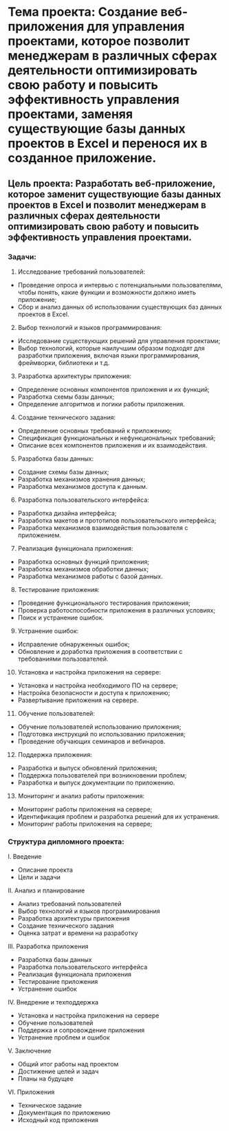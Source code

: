 # Тема проекта: Создание веб-приложения для управления проектами, которое позволит менеджерам в различных сферах деятельности оптимизировать свою работу и повысить эффективность управления проектами, заменяя существующие базы данных проектов в Excel и перенося их в созданное приложение.  




## Цель проекта: Разработать веб-приложение, которое заменит существующие базы данных проектов в Excel и позволит менеджерам в различных сферах деятельности оптимизировать свою работу и повысить эффективность управления проектами.


### Задачи:


1. Исследование требований пользователей:

* Проведение опроса и интервью с потенциальными пользователями, чтобы понять, какие функции и возможности должно иметь приложение;
* Сбор и анализ данных об использовании существующих баз данных проектов в Excel.

2. Выбор технологий и языков программирования:

* Исследование существующих решений для управления проектами;
* Выбор технологий, которые наилучшим образом подходят для разработки приложения, включая языки программирования, фреймворки, библиотеки и т.д.

3. Разработка архитектуры приложения:

 * Определение основных компонентов приложения и их функций;
 * Разработка схемы базы данных;
 * Определение алгоритмов и логики работы приложения.

 4. Создание технического задания:

 * Определение основных требований к приложению;
 * Спецификация функциональных и нефункциональных требований;
 * Описание всех компонентов приложения и их взаимодействия.

 5. Разработка базы данных:

 * Создание схемы базы данных;
 * Разработка механизмов хранения данных;
 * Разработка механизмов доступа к данным.

 6. Разработка пользовательского интерфейса:

 * Разработка дизайна интерфейса;
 * Разработка макетов и прототипов пользовательского интерфейса;
 * Разработка механизмов взаимодействия пользователя с приложением.

 7. Реализация функционала приложения:

 * Разработка основных функций приложения;
 * Разработка механизмов обработки данных;
 * Разработка механизмов работы с базой данных.

 8. Тестирование приложения:

 * Проведение функционального тестирования приложения;
 * Проверка работоспособности приложения в различных условиях;
 * Поиск и устранение ошибок.

 9. Устранение ошибок:

  * Исправление обнаруженных ошибок;
  * Обновление и доработка приложения в соответствии с требованиями пользователей.

  10. Установка и настройка приложения на сервере:

  * Установка и настройка необходимого ПО на сервере;
  * Настройка безопасности и доступа к приложению;
  * Развертывание приложения на сервере.

  11. Обучение пользователей:

  * Обучение пользователей использованию приложения;
  * Подготовка инструкций по использованию приложения;
  * Проведение обучающих семинаров и вебинаров.

  12. Поддержка приложения:

  * Разработка и выпуск обновлений приложения;
  * Поддержка пользователей при возникновении проблем;
  * Разработка и выпуск документации по приложению.

  13. Мониторинг и анализ работы приложения:

  * Мониторинг работы приложения на сервере;
  * Идентификация проблем и разработка решений для их устранения.
  * Мониторинг работы приложения на сервере;



### Структура дипломного проекта:


I. Введение

* Описание проекта
* Цели и задачи

II. Анализ и планирование

* Анализ требований пользователей
* Выбор технологий и языков программирования
* Разработка архитектуры приложения
* Создание технического задания
* Оценка затрат и времени на разработку

III. Разработка приложения

* Разработка базы данных
* Разработка пользовательского интерфейса
* Реализация функционала приложения
* Тестирование приложения
* Устранение ошибок

IV. Внедрение и техподдержка

* Установка и настройка приложения на сервере
* Обучение пользователей
* Поддержка и сопровождение приложения
* Устранение проблем и ошибок

V. Заключение

* Общий итог работы над проектом
* Достижение целей и задач
* Планы на будущее

VI. Приложения

* Техническое задание
* Документация по приложению
* Исходный код приложения
